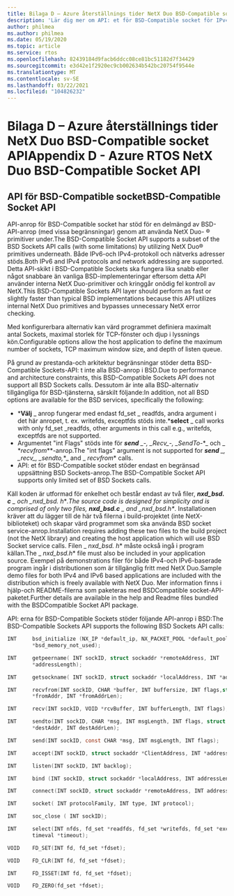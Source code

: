 ```yaml
---
title: Bilaga D – Azure återställnings tider NetX Duo BSD-Compatible socket API
description: 'Lär dig mer om API: et för BSD-Compatible socket för IPv4 och IPv6.'
author: philmea
ms.author: philmea
ms.date: 05/19/2020
ms.topic: article
ms.service: rtos
ms.openlocfilehash: 82439184d9facb6ddcc08ce81bc51182d7f34429
ms.sourcegitcommit: e3d42e1f2920ec9cb002634b542bc20754f9544e
ms.translationtype: MT
ms.contentlocale: sv-SE
ms.lasthandoff: 03/22/2021
ms.locfileid: "104826232"
---
```

# <a name="appendix-d---azure-rtos-netx-duo-bsd-compatible-socket-api"></a><span data-ttu-id="09a45-103">Bilaga D – Azure återställnings tider NetX Duo BSD-Compatible socket API</span><span class="sxs-lookup"><span data-stu-id="09a45-103">Appendix D - Azure RTOS NetX Duo BSD-Compatible Socket API</span></span>

## <a name="bsd-compatible-socket-api"></a><span data-ttu-id="09a45-104">API för BSD-Compatible socket</span><span class="sxs-lookup"><span data-stu-id="09a45-104">BSD-Compatible Socket API</span></span> 
<span data-ttu-id="09a45-105">API-anrop för BSD-Compatible socket har stöd för en delmängd av BSD-API-anrop (med vissa begränsningar) genom att använda NetX Duo- &reg; primitiver under.</span><span class="sxs-lookup"><span data-stu-id="09a45-105">The BSD-Compatible Socket API supports a subset of the BSD Sockets API calls (with some limitations) by utilizing NetX Duo&reg; primitives underneath.</span></span> <span data-ttu-id="09a45-106">Både IPv6-och IPv4-protokoll och nätverks adresser stöds.</span><span class="sxs-lookup"><span data-stu-id="09a45-106">Both IPv6 and IPv4 protocols and network addressing are supported.</span></span> <span data-ttu-id="09a45-107">Detta API-skikt i BSD-Compatible Sockets ska fungera lika snabb eller något snabbare än vanliga BSD-implementeringar eftersom detta API använder interna NetX Duo-primitiver och kringgår onödig fel kontroll av NetX.</span><span class="sxs-lookup"><span data-stu-id="09a45-107">This BSD-Compatible Sockets API layer should perform as fast or slightly faster than typical BSD implementations because this API utilizes internal NetX Duo primitives and bypasses unnecessary NetX error checking.</span></span>  

<span data-ttu-id="09a45-108">Med konfigurerbara alternativ kan värd programmet definiera maximalt antal Sockets, maximal storlek för TCP-fönster och djup i lyssnings kön.</span><span class="sxs-lookup"><span data-stu-id="09a45-108">Configurable options allow the host application to define the maximum number of sockets, TCP maximum window size, and depth of listen queue.</span></span>

<span data-ttu-id="09a45-109">På grund av prestanda-och arkitektur begränsningar stöder detta BSD-Compatible Sockets-API: t inte alla BSD-anrop i BSD.</span><span class="sxs-lookup"><span data-stu-id="09a45-109">Due to performance and architecture constraints, this BSD-Compatible Sockets API does not support all BSD Sockets calls.</span></span> <span data-ttu-id="09a45-110">Dessutom är inte alla BSD-alternativ tillgängliga för BSD-tjänsterna, särskilt följande:</span><span class="sxs-lookup"><span data-stu-id="09a45-110">In addition, not all BSD options are available for the BSD services, specifically the following:</span></span>

  - <span data-ttu-id="09a45-111">\***Välj** _ anrop fungerar med endast fd_set \_ readfds, andra argument i det här anropet, t. ex. writefds, exceptfds stöds inte.</span><span class="sxs-lookup"><span data-stu-id="09a45-111">\***select** _ call works with only fd_set \_readfds, other arguments in this call e.g., writefds, exceptfds are not supported.</span></span>
  - <span data-ttu-id="09a45-112">Argumentet "int Flags" stöds inte för ***send** _-, _*_Recv_*_-, _*_SendTo-_\*_ och _ \*_recvfrom_\*\*-anrop.</span><span class="sxs-lookup"><span data-stu-id="09a45-112">The "int flags" argument is not supported for ***send** _, _*_recv_*_, _*_sendto,_*_ and _ *_recvfrom_** calls.</span></span> 
  - <span data-ttu-id="09a45-113">API: et för BSD-Compatible socket stöder endast en begränsad uppsättning BSD Sockets-anrop.</span><span class="sxs-lookup"><span data-stu-id="09a45-113">The BSD-Compatible Socket API supports only limited set of BSD Sockets calls.</span></span>

<span data-ttu-id="09a45-114">Käll koden är utformad för enkelhet och består endast av två filer, ***nxd_bsd. c** _ och _*_nxd_bsd. h_\*_.</span><span class="sxs-lookup"><span data-stu-id="09a45-114">The source code is designed for simplicity and is comprised of only two files, ***nxd_bsd.c** _ and _*_nxd_bsd.h_\*_.</span></span> <span data-ttu-id="09a45-115">Installationen kräver att du lägger till de här två filerna i build-projektet (inte NetX-biblioteket) och skapar värd programmet som ska använda BSD socket service-anrop.</span><span class="sxs-lookup"><span data-stu-id="09a45-115">Installation requires adding these two files to the build project (not the NetX library) and creating the host application which will use BSD Socket service calls.</span></span> <span data-ttu-id="09a45-116">Filen _ *_nxd_bsd. h_*\* måste också ingå i program källan.</span><span class="sxs-lookup"><span data-stu-id="09a45-116">The _ *_nxd_bsd.h_*\* file must also be included in your application source.</span></span> <span data-ttu-id="09a45-117">Exempel på demonstrations filer för både IPv4-och IPv6-baserade program ingår i distributionen som är tillgänglig fritt med NetX Duo.</span><span class="sxs-lookup"><span data-stu-id="09a45-117">Sample demo files for both IPv4 and IPv6  based applications are included with the distribution which is freely available with NetX Duo.</span></span> <span data-ttu-id="09a45-118">Mer information finns i hjälp-och README-filerna som paketeras med BSDCompatible socket-API-paketet.</span><span class="sxs-lookup"><span data-stu-id="09a45-118">Further details are available in the help and Readme files bundled with the BSDCompatible Socket API package.</span></span>

<span data-ttu-id="09a45-119">API: erna för BSD-Compatible Sockets stöder följande API-anrop i BSD:</span><span class="sxs-lookup"><span data-stu-id="09a45-119">The BSD-Compatible Sockets API supports the following BSD Sockets API calls:</span></span>

```c
INT     bsd_initialize (NX_IP *default_ip, NX_PACKET_POOL *default_pool, CHAR
        *bsd_memory_not_used);
```
```c
INT     getpeername( INT sockID, struct sockaddr *remoteAddress, INT
        *addressLength);
```
```c
INT     getsockname( INT sockID, struct sockaddr *localAddress, INT *addressLength);
```
```c
INT     recvfrom(INT sockID, CHAR *buffer, INT buffersize, INT flags,struct sockaddr
        *fromAddr, INT *fromAddrLen);
```
```c        
INT     recv(INT sockID, VOID *rcvBuffer, INT bufferLength, INT flags);
```
```c
INT     sendto(INT sockID, CHAR *msg, INT msgLength, INT flags, struct sockaddr
        *destAddr, INT destAddrLen);
```
```c        
INT     send(INT sockID, const CHAR *msg, INT msgLength, INT flags);
```
```c
INT     accept(INT sockID, struct sockaddr *ClientAddress, INT *addressLength);
```
```c
INT     listen(INT sockID, INT backlog);
```
```c
INT     bind (INT sockID, struct sockaddr *localAddress, INT addressLength);
```
```c
INT     connect(INT sockID, struct sockaddr *remoteAddress, INT addressLength);
```
```c
INT     socket( INT protocolFamily, INT type, INT protocol);
```
```c
INT     soc_close ( INT sockID);
```
```c
INT     select(INT nfds, fd_set *readfds, fd_set *writefds, fd_set *exceptfds, struct
        timeval *timeout);
```
```c
VOID    FD_SET(INT fd, fd_set *fdset);
```
```c
VOID    FD_CLR(INT fd, fd_set *fdset);
```
```c
INT     FD_ISSET(INT fd, fd_set *fdset);
```
```c
VOID    FD_ZERO(fd_set *fdset);
```